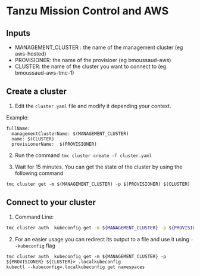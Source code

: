 # Tanzu Mission Control and AWS

## Inputs

* MANAGEMENT_CLUSTER : the name of the management cluster (eg aws-hosted)
* PROVISIONER: the name of the provisioer (eg bmoussaud-aws)
* CLUSTER: the name of the cluster you want to connect to (eg. bmoussaud-aws-tmc-1)


## Create a cluster

1. Edit the `cluster.yaml` file and modify it depending your context. 

Example:

````
fullName:
  managementClusterName: $(MANAGEMENT_CLUSTER)
  name: $(CLUSTER) 
  provisionerName:  $(PROVISIONER)
````

2. Run the command `tmc cluster create -f cluster.yaml`

3. Wait for 15 minutes. You can get the state of the cluster by using the following command

````
tmc cluster get -m $(MANAGEMENT_CLUSTER) -p $(PROVISIONER) $(CLUSTER) 
````

## Connect to your cluster

1. Command Line: 

``` bash 
tmc cluster auth  kubeconfig get -m ${MANAGEMENT_CLUSTER} -p ${PROVISIONER} ${CLUSTER}
```

2. For an easier usage you can redirect its output to a file and use it using `--kubeconfig` flag

```
tmc cluster auth  kubeconfig get -m ${MANAGEMENT_CLUSTER} -p ${PROVISIONER} ${CLUSTER}> .localkubeconfig
kubectl --kubeconfig=.localkubeconfig get namespaces
```

